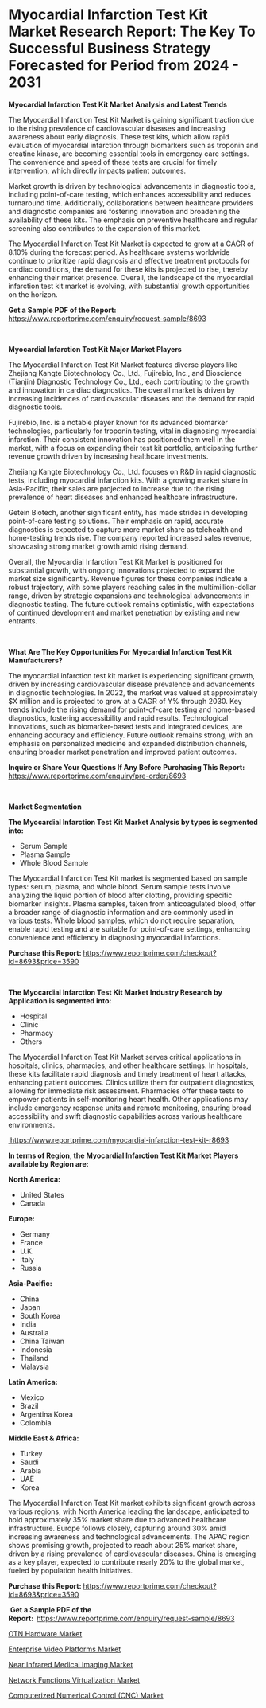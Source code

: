 <p><h1>Myocardial Infarction Test Kit Market Research Report: The Key To Successful Business Strategy Forecasted for Period from 2024 - 2031</h1></p><p><strong>Myocardial Infarction Test Kit Market Analysis and Latest Trends</strong></p>
<p><p>The Myocardial Infarction Test Kit Market is gaining significant traction due to the rising prevalence of cardiovascular diseases and increasing awareness about early diagnosis. These test kits, which allow rapid evaluation of myocardial infarction through biomarkers such as troponin and creatine kinase, are becoming essential tools in emergency care settings. The convenience and speed of these tests are crucial for timely intervention, which directly impacts patient outcomes.</p><p>Market growth is driven by technological advancements in diagnostic tools, including point-of-care testing, which enhances accessibility and reduces turnaround time. Additionally, collaborations between healthcare providers and diagnostic companies are fostering innovation and broadening the availability of these kits. The emphasis on preventive healthcare and regular screening also contributes to the expansion of this market.</p><p>The Myocardial Infarction Test Kit Market is expected to grow at a CAGR of 8.10% during the forecast period. As healthcare systems worldwide continue to prioritize rapid diagnosis and effective treatment protocols for cardiac conditions, the demand for these kits is projected to rise, thereby enhancing their market presence. Overall, the landscape of the myocardial infarction test kit market is evolving, with substantial growth opportunities on the horizon.</p></p>
<p><strong>Get a Sample PDF of the Report:&nbsp;</strong> <a href="https://www.reportprime.com/enquiry/request-sample/8693">https://www.reportprime.com/enquiry/request-sample/8693</a></p>
<p>&nbsp;</p>
<p><strong>Myocardial Infarction Test Kit Major Market Players</strong></p>
<p><p>The Myocardial Infarction Test Kit Market features diverse players like Zhejiang Kangte Biotechnology Co., Ltd., Fujirebio, Inc., and Bioscience (Tianjin) Diagnostic Technology Co., Ltd., each contributing to the growth and innovation in cardiac diagnostics. The overall market is driven by increasing incidences of cardiovascular diseases and the demand for rapid diagnostic tools.</p><p>Fujirebio, Inc. is a notable player known for its advanced biomarker technologies, particularly for troponin testing, vital in diagnosing myocardial infarction. Their consistent innovation has positioned them well in the market, with a focus on expanding their test kit portfolio, anticipating further revenue growth driven by increasing healthcare investments.</p><p>Zhejiang Kangte Biotechnology Co., Ltd. focuses on R&D in rapid diagnostic tests, including myocardial infarction kits. With a growing market share in Asia-Pacific, their sales are projected to increase due to the rising prevalence of heart diseases and enhanced healthcare infrastructure.</p><p>Getein Biotech, another significant entity, has made strides in developing point-of-care testing solutions. Their emphasis on rapid, accurate diagnostics is expected to capture more market share as telehealth and home-testing trends rise. The company reported increased sales revenue, showcasing strong market growth amid rising demand.</p><p>Overall, the Myocardial Infarction Test Kit Market is positioned for substantial growth, with ongoing innovations projected to expand the market size significantly. Revenue figures for these companies indicate a robust trajectory, with some players reaching sales in the multimillion-dollar range, driven by strategic expansions and technological advancements in diagnostic testing. The future outlook remains optimistic, with expectations of continued development and market penetration by existing and new entrants.</p></p>
<p>&nbsp;</p>
<p><strong>What Are The Key Opportunities For Myocardial Infarction Test Kit Manufacturers?</strong></p>
<p><p>The myocardial infarction test kit market is experiencing significant growth, driven by increasing cardiovascular disease prevalence and advancements in diagnostic technologies. In 2022, the market was valued at approximately $X million and is projected to grow at a CAGR of Y% through 2030. Key trends include the rising demand for point-of-care testing and home-based diagnostics, fostering accessibility and rapid results. Technological innovations, such as biomarker-based tests and integrated devices, are enhancing accuracy and efficiency. Future outlook remains strong, with an emphasis on personalized medicine and expanded distribution channels, ensuring broader market penetration and improved patient outcomes.</p></p>
<p><strong>Inquire or Share Your Questions If Any Before Purchasing This Report:</strong> <a href="https://www.reportprime.com/enquiry/pre-order/8693">https://www.reportprime.com/enquiry/pre-order/8693</a></p>
<p>&nbsp;</p>
<p><strong>Market Segmentation</strong></p>
<p><strong>The Myocardial Infarction Test Kit Market Analysis by types is segmented into:</strong></p>
<p><ul><li>Serum Sample</li><li>Plasma Sample</li><li>Whole Blood Sample</li></ul></p>
<p><p>The Myocardial Infarction Test Kit market is segmented based on sample types: serum, plasma, and whole blood. Serum sample tests involve analyzing the liquid portion of blood after clotting, providing specific biomarker insights. Plasma samples, taken from anticoagulated blood, offer a broader range of diagnostic information and are commonly used in various tests. Whole blood samples, which do not require separation, enable rapid testing and are suitable for point-of-care settings, enhancing convenience and efficiency in diagnosing myocardial infarctions.</p></p>
<p><strong>Purchase this Report:&nbsp;</strong><a href="https://www.reportprime.com/checkout?id=8693&price=3590">https://www.reportprime.com/checkout?id=8693&price=3590</a></p>
<p>&nbsp;</p>
<p><strong>The Myocardial Infarction Test Kit Market Industry Research by Application is segmented into:</strong></p>
<p><ul><li>Hospital</li><li>Clinic</li><li>Pharmacy</li><li>Others</li></ul></p>
<p><p>The Myocardial Infarction Test Kit Market serves critical applications in hospitals, clinics, pharmacies, and other healthcare settings. In hospitals, these kits facilitate rapid diagnosis and timely treatment of heart attacks, enhancing patient outcomes. Clinics utilize them for outpatient diagnostics, allowing for immediate risk assessment. Pharmacies offer these tests to empower patients in self-monitoring heart health. Other applications may include emergency response units and remote monitoring, ensuring broad accessibility and swift diagnostic capabilities across various healthcare environments.</p></p>
<p><a href="https://www.reportprime.com/myocardial-infarction-test-kit-r8693">&nbsp;https://www.reportprime.com/myocardial-infarction-test-kit-r8693</a></p>
<p><strong>In terms of Region, the Myocardial Infarction Test Kit Market Players available by Region are:</strong></p>
<p>
    <p> <strong> North America: </strong>
        <ul>
            <li>United States</li>
            <li>Canada</li>
        </ul>
        </p> 
    <p> <strong> Europe: </strong>
        <ul>
            <li>Germany</li>
            <li>France</li>
            <li>U.K.</li>
            <li>Italy</li>
            <li>Russia</li>
        </ul>
        </p> 
    <p> <strong> Asia-Pacific: </strong>
        <ul>
            <li>China</li>
            <li>Japan</li>
            <li>South Korea</li>
            <li>India</li>
            <li>Australia</li>
            <li>China Taiwan</li>
            <li>Indonesia</li>
            <li>Thailand</li>
            <li>Malaysia</li>
        </ul>
        </p> 
    <p> <strong> Latin America: </strong>
        <ul>
            <li>Mexico</li>
            <li>Brazil</li>
            <li>Argentina Korea</li>
            <li>Colombia</li>
        </ul>
        </p> 
    <p> <strong> Middle East & Africa: </strong>
        <ul>
            <li>Turkey</li>
            <li>Saudi</li>
            <li>Arabia</li>
            <li>UAE</li>
            <li>Korea</li>
        </ul>
    </p>
    </p>
<p><p>The Myocardial Infarction Test Kit market exhibits significant growth across various regions, with North America leading the landscape, anticipated to hold approximately 35% market share due to advanced healthcare infrastructure. Europe follows closely, capturing around 30% amid increasing awareness and technological advancements. The APAC region shows promising growth, projected to reach about 25% market share, driven by a rising prevalence of cardiovascular diseases. China is emerging as a key player, expected to contribute nearly 20% to the global market, fueled by population health initiatives.</p></p>
<p><strong>Purchase this Report: </strong><a href="https://www.reportprime.com/checkout?id=8693&price=3590">https://www.reportprime.com/checkout?id=8693&price=3590</a></p>
<p>&nbsp;<strong>Get a Sample PDF of the Report:&nbsp;&nbsp;</strong><a href="https://www.reportprime.com/enquiry/request-sample/8693">https://www.reportprime.com/enquiry/request-sample/8693</a></p>
<p><strong></strong></p>
<p><p><a href="https://issuu.com/reportprime-2/docs/otn-hardware-market-size-2030.pptx_c9151bfdac2f44">OTN Hardware Market</a></p><p><a href="https://www.linkedin.com/pulse/charting-future-comprehensive-analysis-global-enterprise-video-kbkrf?trackingId=4pGqb8r3Qyu9d07y3Dpisg%3D%3D">Enterprise Video Platforms Market</a></p><p><a href="https://github.com/nicoletavirag/Market-Research-Report-List-5/blob/main/near-infrared-medical-imaging-market.md">Near Infrared Medical Imaging Market</a></p><p><a href="https://www.linkedin.com/pulse/network-functions-virtualization-industry-sector-new-technologies-nvo4f?trackingId=OwymsXYFTra0KzNcHIIWPA%3D%3D">Network Functions Virtualization Market</a></p><p><a href="https://issuu.com/reportprime-2/docs/computerized-numerical-control-cnc-_60f2eb296aafb9">Computerized Numerical Control (CNC) Market</a></p></p>